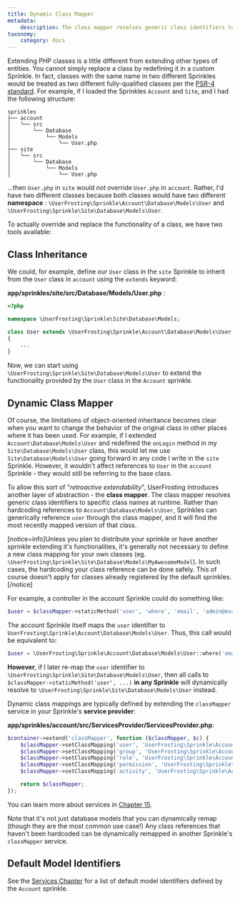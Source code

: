 ```yaml
---
title: Dynamic Class Mapper
metadata:
    description: The class mapper resolves generic class identifiers to specific class names at runtime. This makes it easy to override entire classes in your Sprinkle.
taxonomy:
    category: docs
---
```


Extending PHP classes is a little different from extending other types of entities. You cannot simply replace a class by redefining it in a custom Sprinkle. In fact, classes with the same name in two different Sprinkles would be treated as two different fully-qualified classes per the [PSR-4 standard](http://www.php-fig.org/psr/psr-4/). For example, if I loaded the Sprinkles `Account` and `Site`, and I had the following structure:

```
sprinkles
├── account
│   └── src
│       └── Database
│           └── Models
│               └── User.php
├── site
│   └── src
│       └── Database
│           └── Models
│               └── User.php
```

...then `User.php` in `site` would *not* override `User.php` in `account`. Rather, I'd have two different classes because both classes would have two different **namespace** : `\UserFrosting\Sprinkle\Account\Database\Models\User` and `\UserFrosting\Sprinkle\Site\Database\Models\User`.

To actually override and replace the functionality of a class, we have two tools available:

## Class Inheritance

We could, for example, define our `User` class in the `site` Sprinkle to inherit from the `User` class in `account` using the `extends` keyword:

**app/sprinkles/site/src/Database/Models/User.php** :
```php
<?php

namespace \UserFrosting\Sprinkle\Site\Database\Models;

class User extends \UserFrosting\Sprinkle\Account\Database\Models\User
{
    ...
}
```

Now, we can start using `\UserFrosting\Sprinkle\Site\Database\Models\User` to extend the functionality provided by the `User` class in the `Account` sprinkle.

## Dynamic Class Mapper

Of course, the limitations of object-oriented inheritance becomes clear when you want to change the behavior of the original class in other places where it has been used. For example, if I extended `Account\Database\Models\User` and redefined the `onLogin` method in my `Site\Database\Models\User` class, this would let me use `Site\Database\Models\User` going forward in any code I write in the `site` Sprinkle. However, it wouldn't affect references to `User` in the `account` Sprinkle - they would still be referring to the base class.

To allow this sort of "_retroactive extendability_", UserFrosting introduces another layer of abstraction - the **class mapper**. The class mapper resolves generic class identifiers to specific class names at runtime. Rather than hardcoding references to `Account\Database\Models\User`, Sprinkles can generically reference `user` through the class mapper, and it will find the most recently mapped version of that class.

[notice=info]Unless you plan to distribute your sprinkle or have another sprinkle extending it's functionalities, it's generally not necessary to define a new class mapping for your own classes (eg. `\UserFrosting\Sprinkle\Site\Database\Models\MyAwesomeModel`). In such cases, the hardcoding your class reference can be done safely. This of course doesn't apply for classes already registered by the default sprinkles.[/notice]


For example, a controller in the account Sprinkle could do something like:

```php
$user = $classMapper->staticMethod('user', 'where', 'email', 'admin@example.com')->first();
```

The account Sprinkle itself maps the `user` identifier to `UserFrosting\Sprinkle\Account\Database\Models\User`. Thus, this call would be equivalent to:

```php
$user = \UserFrosting\Sprinkle\Account\Database\Models\User::where('email', 'admin@example.com')->first();
```

**However**, if I later re-map the `user` identifier to `\UserFrosting\Sprinkle\Site\Database\Models\User`, then all calls to `$classMapper->staticMethod('user', ...)` **in any Sprinkle** will dynamically resolve to `\UserFrosting\Sprinkle\Site\Database\Models\User` instead.

Dynamic class mappings are typically defined by extending the `classMapper` service in your Sprinkle's **service provider**:

**app/sprinkles/account/src/ServicesProvider/ServicesProvider.php**:
```php
$container->extend('classMapper', function ($classMapper, $c) {
    $classMapper->setClassMapping('user', 'UserFrosting\Sprinkle\Account\Database\Models\User');
    $classMapper->setClassMapping('group', 'UserFrosting\Sprinkle\Account\Database\Models\Group');
    $classMapper->setClassMapping('role', 'UserFrosting\Sprinkle\Account\Database\Models\Role');
    $classMapper->setClassMapping('permission', 'UserFrosting\Sprinkle\Account\Database\Models\Permission');
    $classMapper->setClassMapping('activity', 'UserFrosting\Sprinkle\Account\Database\Models\Activity');

    return $classMapper;
});
```

You can learn more about services in [Chapter 15](/services).

Note that it's not just database models that you can dynamically remap (though they are the most common use case!) Any class references that haven't been hardcoded can be dynamically remapped in another Sprinkle's `classMapper` service.

## Default Model Identifiers

See the [Services Chapter](/services/default-services#classmapper-1) for a list of default model identifiers defined by the `Account` sprinkle.
